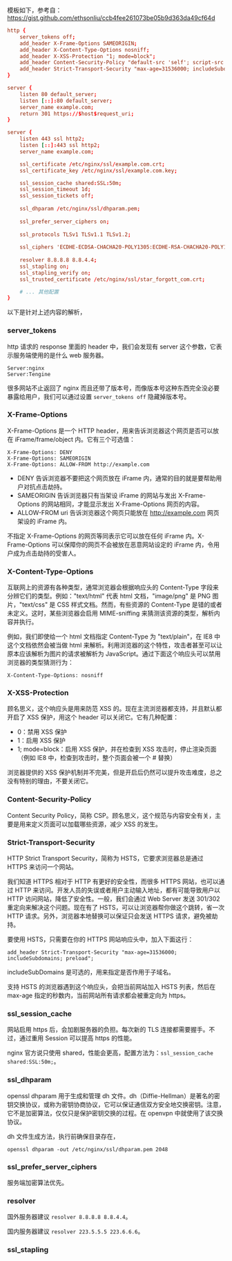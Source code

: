 模板如下，参考自：https://gist.github.com/ethsonliu/ccb4fee261073be05b9d363da49cf64d

```conf
http {
	server_tokens off;
	add_header X-Frame-Options SAMEORIGIN;
	add_header X-Content-Type-Options nosniff;
	add_header X-XSS-Protection "1; mode=block";
	add_header Content-Security-Policy "default-src 'self'; script-src 'self' 'unsafe-inline' 'unsafe-eval' https://ssl.google-analytics.com https://assets.zendesk.com https://connect.facebook.net; img-src 'self' https://ssl.google-analytics.com https://s-static.ak.facebook.com https://assets.zendesk.com; style-src 'self' 'unsafe-inline' https://fonts.googleapis.com https://assets.zendesk.com; font-src 'self' https://themes.googleusercontent.com; frame-src https://assets.zendesk.com https://www.facebook.com https://s-static.ak.facebook.com https://tautt.zendesk.com; object-src 'none'";
	add_header Strict-Transport-Security "max-age=31536000; includeSubdomains; preload";
}
```

```conf
server {
	listen 80 default_server;
	listen [::]:80 default_server;
	server_name example.com;
	return 301 https://$host$request_uri;
}

server {
	listen 443 ssl http2;
	listen [::]:443 ssl http2;
	server_name example.com;

	ssl_certificate /etc/nginx/ssl/example.com.crt;
	ssl_certificate_key /etc/nginx/ssl/example.com.key;

	ssl_session_cache shared:SSL:50m;
	ssl_session_timeout 1d;
	ssl_session_tickets off;
	
	ssl_dhparam /etc/nginx/ssl/dhparam.pem;
	
	ssl_prefer_server_ciphers on;
	
	ssl_protocols TLSv1 TLSv1.1 TLSv1.2;
	
	ssl_ciphers 'ECDHE-ECDSA-CHACHA20-POLY1305:ECDHE-RSA-CHACHA20-POLY1305:ECDHE-ECDSA-AES128-GCM-SHA256:ECDHE-RSA-AES128-GCM-SHA256:ECDHE-ECDSA-AES256-GCM-SHA384:ECDHE-RSA-AES256-GCM-SHA384:DHE-RSA-AES128-GCM-SHA256:DHE-RSA-AES256-GCM-SHA384:ECDHE-ECDSA-AES128-SHA256:ECDHE-RSA-AES128-SHA256:ECDHE-ECDSA-AES128-SHA:ECDHE-RSA-AES256-SHA384:ECDHE-RSA-AES128-SHA:ECDHE-ECDSA-AES256-SHA384:ECDHE-ECDSA-AES256-SHA:ECDHE-RSA-AES256-SHA:DHE-RSA-AES128-SHA256:DHE-RSA-AES128-SHA:DHE-RSA-AES256-SHA256:DHE-RSA-AES256-SHA:ECDHE-ECDSA-DES-CBC3-SHA:ECDHE-RSA-DES-CBC3-SHA:EDH-RSA-DES-CBC3-SHA:AES128-GCM-SHA256:AES256-GCM-SHA384:AES128-SHA256:AES256-SHA256:AES128-SHA:AES256-SHA:DES-CBC3-SHA:!DSS';
  
	resolver 8.8.8.8 8.8.4.4;
	ssl_stapling on;
	ssl_stapling_verify on;
	ssl_trusted_certificate /etc/nginx/ssl/star_forgott_com.crt;

  	# ... 其他配置
}
```

以下是针对上述内容的解析，

### server_tokens

http 请求的 response 里面的 header 中，我们会发现有 server 这个参数，它表示服务端使用的是什么 web 服务器。

```
Server:nginx
Server:Tengine
```

很多网站不止返回了 nginx 而且还带了版本号，而像版本号这种东西完全没必要暴露给用户，我们可以通过设置 `server_tokens off` 隐藏掉版本号。

### X-Frame-Options

X-Frame-Options 是一个 HTTP header，用来告诉浏览器这个网页是否可以放在 iFrame/frame/object 内。它有三个可选值：

```
X-Frame-Options: DENY
X-Frame-Options: SAMEORIGIN
X-Frame-Options: ALLOW-FROM http://example.com
```

- DENY 告诉浏览器不要把这个网页放在 iFrame 内，通常的目的就是要帮助用户对抗点击劫持。
- SAMEORIGIN 告诉浏览器只有当架设 iFrame 的网站与发出 X-Frame-Options 的网站相同，才能显示发出 X-Frame-Options 网页的内容。
- ALLOW-FROM uri 告诉浏览器这个网页只能放在 http://example.com 网页架设的 iFrame 内。

不指定 X-Frame-Options 的网页等同表示它可以放在任何 iFrame 内。X-Frame-Options 可以保障你的网页不会被放在恶意网站设定的 iFrame 内，令用户成为点击劫持的受害人。

### X-Content-Type-Options

互联网上的资源有各种类型，通常浏览器会根据响应头的 Content-Type 字段来分辨它们的类型。例如："text/html" 代表 html 文档，"image/png" 是 PNG 图片，"text/css" 是 CSS 样式文档。然而，有些资源的 Content-Type 是错的或者未定义。这时，某些浏览器会启用 MIME-sniffing 来猜测该资源的类型，解析内容并执行。

例如，我们即使给一个 html 文档指定 Content-Type 为 "text/plain"，在 IE8 中这个文档依然会被当做 html 来解析。利用浏览器的这个特性，攻击者甚至可以让原本应该解析为图片的请求被解析为 JavaScript。通过下面这个响应头可以禁用浏览器的类型猜测行为：

```
X-Content-Type-Options: nosniff
```

### X-XSS-Protection

顾名思义，这个响应头是用来防范 XSS 的。现在主流浏览器都支持，并且默认都开启了 XSS 保护，用这个 header 可以关闭它。它有几种配置：

- 0：禁用 XSS 保护
- 1：启用 XSS 保护
- 1; mode=block：启用 XSS 保护，并在检查到 XSS 攻击时，停止渲染页面（例如 IE8 中，检查到攻击时，整个页面会被一个 # 替换）

浏览器提供的 XSS 保护机制并不完美，但是开启后仍然可以提升攻击难度，总之没有特别的理由，不要关闭它。

### Content-Security-Policy

Content Security Policy，简称 CSP。顾名思义，这个规范与内容安全有关，主要是用来定义页面可以加载哪些资源，减少 XSS 的发生。

### Strict-Transport-Security

HTTP Strict Transport Security，简称为 HSTS，它要求浏览器总是通过 HTTPS 来访问一个网站。

我们知道 HTTPS 相对于 HTTP 有更好的安全性，而很多 HTTPS 网站，也可以通过 HTTP 来访问。开发人员的失误或者用户主动输入地址，都有可能导致用户以 HTTP 访问网站，降低了安全性。一般，我们会通过 Web Server 发送 301/302 重定向来解决这个问题。现在有了 HSTS，可以让浏览器帮你做这个跳转，省一次 HTTP 请求。另外，浏览器本地替换可以保证只会发送 HTTPS 请求，避免被劫持。

要使用 HSTS，只需要在你的 HTTPS 网站响应头中，加入下面这行：

```
add_header Strict-Transport-Security "max-age=31536000; includeSubdomains; preload";
```

includeSubDomains 是可选的，用来指定是否作用于子域名。

支持 HSTS 的浏览器遇到这个响应头，会把当前网站加入 HSTS 列表，然后在 max-age 指定的秒数内，当前网站所有请求都会被重定向为 https。

### ssl_session_cache

网站启用 https 后，会加剧服务器的负担。每次新的 TLS 连接都需要握手。不过，通过重用 Session 可以提高 https 的性能。

nginx 官方说只使用 shared，性能会更高，配置方法为：`ssl_session_cache shared:SSL:50m;`。

### ssl_dhparam 

openssl dhparam 用于生成和管理 dh 文件。dh（Diffie-Hellman）是著名的密钥交换协议，或称为密钥协商协议，它可以保证通信双方安全地交换密钥。注意，它不是加密算法，仅仅只是保护密钥交换的过程。在 openvpn 中就使用了该交换协议。

dh 文件生成方法，执行前确保目录存在，

```
openssl dhparam -out /etc/nginx/ssl/dhparam.pem 2048
```

### ssl_prefer_server_ciphers

服务端加密算法优先。

### resolver

国外服务器建议 `resolver 8.8.8.8 8.8.4.4`。

国内服务器建议 `resolver 223.5.5.5 223.6.6.6`。

### ssl_stapling



